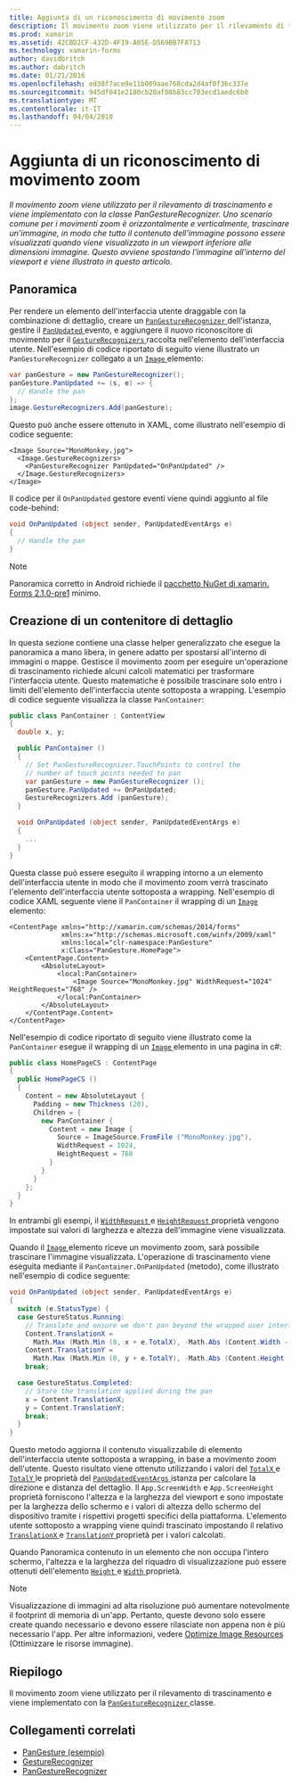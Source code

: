 ```yaml
---
title: Aggiunta di un riconoscimento di movimento zoom
description: Il movimento zoom viene utilizzato per il rilevamento di trascinamento e viene implementato con la classe PanGestureRecognizer. Uno scenario comune per i movimenti zoom è orizzontalmente e verticalmente, trascinare un'immagine, in modo che tutto il contenuto dell'immagine possono essere visualizzati quando viene visualizzato in un viewport inferiore alle dimensioni immagine. Questo avviene spostando l'immagine all'interno del viewport e viene illustrato in questo articolo.
ms.prod: xamarin
ms.assetid: 42CBD2CF-432D-4F19-A05E-D569BB7F8713
ms.technology: xamarin-forms
author: davidbritch
ms.author: dabritch
ms.date: 01/21/2016
ms.openlocfilehash: ed38f7ace9e11b009aae768cda2d4af0f36c337e
ms.sourcegitcommit: 945df041e2180cb20af08b83cc703ecd1aedc6b0
ms.translationtype: MT
ms.contentlocale: it-IT
ms.lasthandoff: 04/04/2018
---
```

# <a name="adding-a-pan-gesture-recognizer"></a>Aggiunta di un riconoscimento di movimento zoom

_Il movimento zoom viene utilizzato per il rilevamento di trascinamento e viene implementato con la classe PanGestureRecognizer. Uno scenario comune per i movimenti zoom è orizzontalmente e verticalmente, trascinare un'immagine, in modo che tutto il contenuto dell'immagine possono essere visualizzati quando viene visualizzato in un viewport inferiore alle dimensioni immagine. Questo avviene spostando l'immagine all'interno del viewport e viene illustrato in questo articolo._

## <a name="overview"></a>Panoramica

Per rendere un elemento dell'interfaccia utente draggable con la combinazione di dettaglio, creare un [ `PanGestureRecognizer` ](https://developer.xamarin.com/api/type/Xamarin.Forms.PanGestureRecognizer/) dell'istanza, gestire il [ `PanUpdated` ](https://developer.xamarin.com/api/event/Xamarin.Forms.PanGestureRecognizer.PanUpdated/) evento, e aggiungere il nuovo riconoscitore di movimento per il [ `GestureRecognizers` ](https://developer.xamarin.com/api/property/Xamarin.Forms.View.GestureRecognizers/) raccolta nell'elemento dell'interfaccia utente. Nell'esempio di codice riportato di seguito viene illustrato un `PanGestureRecognizer` collegato a un [ `Image` ](https://developer.xamarin.com/api/type/Xamarin.Forms.Image/) elemento:

```csharp
var panGesture = new PanGestureRecognizer();
panGesture.PanUpdated += (s, e) => {
  // Handle the pan
};
image.GestureRecognizers.Add(panGesture);
```

Questo può anche essere ottenuto in XAML, come illustrato nell'esempio di codice seguente:

```xaml
<Image Source="MonoMonkey.jpg">
  <Image.GestureRecognizers>
    <PanGestureRecognizer PanUpdated="OnPanUpdated" />
  </Image.GestureRecognizers>
</Image>
```

Il codice per il `OnPanUpdated` gestore eventi viene quindi aggiunto al file code-behind:

```csharp
void OnPanUpdated (object sender, PanUpdatedEventArgs e)
{
  // Handle the pan
}
```

> [!NOTE]
> Panoramica corretto in Android richiede il [pacchetto NuGet di xamarin. Forms 2.1.0-pre1](https://www.nuget.org/packages/Xamarin.Forms/2.1.0.6501-pre1) minimo.

## <a name="creating-a-pan-container"></a>Creazione di un contenitore di dettaglio

In questa sezione contiene una classe helper generalizzato che esegue la panoramica a mano libera, in genere adatto per spostarsi all'interno di immagini o mappe. Gestisce il movimento zoom per eseguire un'operazione di trascinamento richiede alcuni calcoli matematici per trasformare l'interfaccia utente. Questo matematiche è possibile trascinare solo entro i limiti dell'elemento dell'interfaccia utente sottoposta a wrapping. L'esempio di codice seguente visualizza la classe `PanContainer`:

```csharp
public class PanContainer : ContentView
{
  double x, y;

  public PanContainer ()
  {
    // Set PanGestureRecognizer.TouchPoints to control the
    // number of touch points needed to pan
    var panGesture = new PanGestureRecognizer ();
    panGesture.PanUpdated += OnPanUpdated;
    GestureRecognizers.Add (panGesture);
  }

  void OnPanUpdated (object sender, PanUpdatedEventArgs e)
  {
    ...
  }
}
```

Questa classe può essere eseguito il wrapping intorno a un elemento dell'interfaccia utente in modo che il movimento zoom verrà trascinato l'elemento dell'interfaccia utente sottoposta a wrapping. Nell'esempio di codice XAML seguente viene il `PanContainer` il wrapping di un [ `Image` ](https://developer.xamarin.com/api/type/Xamarin.Forms.Image/) elemento:

```xaml
<ContentPage xmlns="http://xamarin.com/schemas/2014/forms"
             xmlns:x="http://schemas.microsoft.com/winfx/2009/xaml"
             xmlns:local="clr-namespace:PanGesture"
             x:Class="PanGesture.HomePage">
    <ContentPage.Content>
        <AbsoluteLayout>
            <local:PanContainer>
                <Image Source="MonoMonkey.jpg" WidthRequest="1024" HeightRequest="768" />
            </local:PanContainer>
        </AbsoluteLayout>
    </ContentPage.Content>
</ContentPage>
```

Nell'esempio di codice riportato di seguito viene illustrato come la `PanContainer` esegue il wrapping di un [ `Image` ](https://developer.xamarin.com/api/type/Xamarin.Forms.Image/) elemento in una pagina in c#:

```csharp
public class HomePageCS : ContentPage
{
  public HomePageCS ()
  {
    Content = new AbsoluteLayout {
      Padding = new Thickness (20),
      Children = {
        new PanContainer {
          Content = new Image {
            Source = ImageSource.FromFile ("MonoMonkey.jpg"),
            WidthRequest = 1024,
            HeightRequest = 768
          }
        }
      }
    };
  }
}
```

In entrambi gli esempi, il [ `WidthRequest` ](https://developer.xamarin.com/api/property/Xamarin.Forms.VisualElement.WidthRequest/) e [ `HeightRequest` ](https://developer.xamarin.com/api/property/Xamarin.Forms.VisualElement.HeightRequest/) proprietà vengono impostate sui valori di larghezza e altezza dell'immagine viene visualizzata.

Quando il [ `Image` ](https://developer.xamarin.com/api/type/Xamarin.Forms.Image/) elemento riceve un movimento zoom, sarà possibile trascinare l'immagine visualizzata. L'operazione di trascinamento viene eseguita mediante il `PanContainer.OnPanUpdated` (metodo), come illustrato nell'esempio di codice seguente:

```csharp
void OnPanUpdated (object sender, PanUpdatedEventArgs e)
{
  switch (e.StatusType) {
  case GestureStatus.Running:
    // Translate and ensure we don't pan beyond the wrapped user interface element bounds.
    Content.TranslationX =
      Math.Max (Math.Min (0, x + e.TotalX), -Math.Abs (Content.Width - App.ScreenWidth));
    Content.TranslationY =
      Math.Max (Math.Min (0, y + e.TotalY), -Math.Abs (Content.Height - App.ScreenHeight));
    break;

  case GestureStatus.Completed:
    // Store the translation applied during the pan
    x = Content.TranslationX;
    y = Content.TranslationY;
    break;
  }
}
```

Questo metodo aggiorna il contenuto visualizzabile di elemento dell'interfaccia utente sottoposta a wrapping, in base a movimento zoom dell'utente. Questo risultato viene ottenuto utilizzando i valori del [ `TotalX` ](https://developer.xamarin.com/api/property/Xamarin.Forms.PanUpdatedEventArgs.TotalX/) e [ `TotalY` ](https://developer.xamarin.com/api/property/Xamarin.Forms.PanUpdatedEventArgs.TotalY/) le proprietà del [ `PanUpdatedEventArgs` ](https://developer.xamarin.com/api/type/Xamarin.Forms.PanUpdatedEventArgs/) istanza per calcolare la direzione e distanza del dettaglio. Il `App.ScreenWidth` e `App.ScreenHeight` proprietà forniscono l'altezza e la larghezza del viewport e sono impostate per la larghezza dello schermo e i valori di altezza dello schermo del dispositivo tramite i rispettivi progetti specifici della piattaforma. L'elemento utente sottoposto a wrapping viene quindi trascinato impostando il relativo [ `TranslationX` ](https://developer.xamarin.com/api/property/Xamarin.Forms.VisualElement.TranslationX/) e [ `TranslationY` ](https://developer.xamarin.com/api/property/Xamarin.Forms.VisualElement.TranslationY/) proprietà per i valori calcolati.

Quando Panoramica contenuto in un elemento che non occupa l'intero schermo, l'altezza e la larghezza del riquadro di visualizzazione può essere ottenuti dell'elemento [ `Height` ](https://developer.xamarin.com/api/property/Xamarin.Forms.VisualElement.Height/) e [ `Width` ](https://developer.xamarin.com/api/property/Xamarin.Forms.VisualElement.Width/) proprietà.

> [!NOTE]
> Visualizzazione di immagini ad alta risoluzione può aumentare notevolmente il footprint di memoria di un'app. Pertanto, queste devono solo essere create quando necessario e devono essere rilasciate non appena non è più necessario l'app. Per altre informazioni, vedere [Optimize Image Resources](~/xamarin-forms/deploy-test/performance.md#optimizeimages) (Ottimizzare le risorse immagine).

## <a name="summary"></a>Riepilogo

Il movimento zoom viene utilizzato per il rilevamento di trascinamento e viene implementato con la [ `PanGestureRecognizer` ](https://developer.xamarin.com/api/type/Xamarin.Forms.PanGestureRecognizer/) classe.



## <a name="related-links"></a>Collegamenti correlati

- [PanGesture (esempio)](https://developer.xamarin.com/samples/xamarin-forms/WorkingWithGestures/PanGesture/)
- [GestureRecognizer](https://developer.xamarin.com/api/type/Xamarin.Forms.GestureRecognizer/)
- [PanGestureRecognizer](https://developer.xamarin.com/api/type/Xamarin.Forms.PanGestureRecognizer/)
